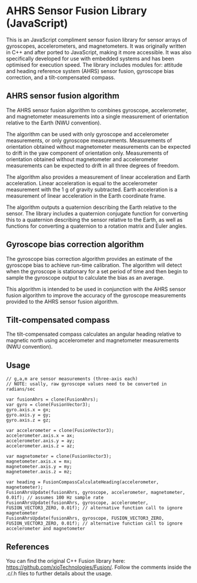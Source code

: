 AHRS Sensor Fusion Library (JavaScript)
======
This is an JavaScript compliment sensor fusion library for sensor arrays of gyroscopes, accelerometers, and magnetometers.  It was originally written in C++ and after ported to JavaScript, making it more accessible. It was also specifically developed for use with embedded systems and has been optimised for execution speed.  The library includes modules for: attitude and heading reference system (AHRS) sensor fusion, gyroscope bias correction, and a tilt-compensated compass.

AHRS sensor fusion algorithm
----------------------------

The AHRS sensor fusion algorithm to combines gyroscope, accelerometer, and magnetometer measurements into a single measurement of orientation relative to the Earth (NWU convention).

The algorithm can be used with only gyroscope and accelerometer measurements, or only gyroscope measurements.  Measurements of orientation obtained without magnetometer measurements can be expected to drift in the yaw component of orientation only.  Measurements of orientation obtained without magnetometer and accelerometer measurements can be expected to drift in all three degrees of freedom.

The algorithm also provides a measurement of linear acceleration and Earth acceleration.  Linear acceleration is equal to the accelerometer  measurement with the 1 g of gravity subtracted.  Earth acceleration is a measurement of linear acceleration in the Earth coordinate frame.

The algorithm outputs a quaternion describing the Earth relative to the sensor.  The library includes a quaternion conjugate function for converting this to a quaternion describing the sensor relative to the Earth, as well as functions for converting a quaternion to a rotation matrix and Euler angles.

Gyroscope bias correction algorithm
-----------------------------------

The gyroscope bias correction algorithm provides an estimate of the gyroscope bias to achieve run-time calibration.  The algorithm will detect when the gyroscope is stationary for a set period of time and then begin to sample the gyroscope output to calculate the bias as an average.

This algorithm is intended to be used in conjunction with the AHRS sensor fusion algorithm to improve the accuracy of the gyroscope measurements provided to the AHRS sensor fusion algorithm.

Tilt-compensated compass
------------------------

The tilt-compensated compass calculates an angular heading relative to magnetic north using accelerometer and magnetometer measurements (NWU convention).

Usage
------------------------

```
// g,a,m are sensor measurements (three-axis each)
// NOTE: usally, raw gyroscope values need to be converted in radians/sec

var fusionAhrs = clone(FusionAhrs);
var gyro = clone(FusionVector3);
gyro.axis.x = gx;
gyro.axis.y = gy;
gyro.axis.z = gz;

var accelerometer = clone(FusionVector3);
accelerometer.axis.x = ax;
accelerometer.axis.y = ay;
accelerometer.axis.z = az;

var magnetometer = clone(FusionVector3);
magnetometer.axis.x = mx;
magnetometer.axis.y = my;
magnetometer.axis.z = mz;

var heading = FusionCompassCalculateHeading(accelerometer, magnetometer);
FusionAhrsUpdate(fusionAhrs, gyroscope, accelerometer, magnetometer, 0.01f); // assumes 100 Hz sample rate
FusionAhrsUpdate(fusionAhrs, gyroscope, accelerometer, FUSION_VECTOR3_ZERO, 0.01f); // alternative function call to ignore magnetometer
FusionAhrsUpdate(fusionAhrs, gyroscope, FUSION_VECTOR3_ZERO, FUSION_VECTOR3_ZERO, 0.01f); // alternative function call to ignore accelerometer and magnetometer
```

References
------------------------
You can find the original C++ Fusion library here: https://github.com/xioTechnologies/Fusion/.
Follow the comments inside the .c/.h files to further details about the usage.

